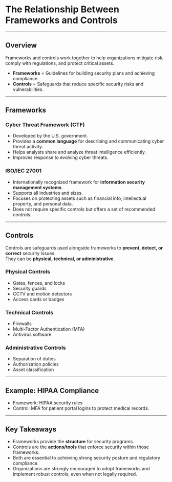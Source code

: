 # The Relationship Between Frameworks and Controls

---

## Overview
Frameworks and controls work together to help organizations mitigate risk, comply with regulations, and protect critical assets.  
- **Frameworks** = Guidelines for building security plans and achieving compliance.  
- **Controls** = Safeguards that reduce specific security risks and vulnerabilities.  

---

## Frameworks

### **Cyber Threat Framework (CTF)**
- Developed by the U.S. government.
- Provides a **common language** for describing and communicating cyber threat activity.
- Helps analysts share and analyze threat intelligence efficiently.
- Improves response to evolving cyber threats.

### **ISO/IEC 27001**
- Internationally recognized framework for **information security management systems**.
- Supports all industries and sizes.
- Focuses on protecting assets such as financial info, intellectual property, and personal data.
- Does not require specific controls but offers a set of recommended controls.

---

## Controls
Controls are safeguards used alongside frameworks to **prevent, detect, or correct** security issues.  
They can be **physical, technical, or administrative**.

### **Physical Controls**
- Gates, fences, and locks  
- Security guards  
- CCTV and motion detectors  
- Access cards or badges  

### **Technical Controls**
- Firewalls  
- Multi-Factor Authentication (MFA)  
- Antivirus software  

### **Administrative Controls**
- Separation of duties  
- Authorization policies  
- Asset classification  

---

## Example: HIPAA Compliance
- Framework: HIPAA security rules  
- Control: MFA for patient portal logins to protect medical records.  

---

## Key Takeaways
- Frameworks provide the **structure** for security programs.  
- Controls are the **actions/tools** that enforce security within those frameworks.  
- Both are essential to achieving strong security posture and regulatory compliance.  
- Organizations are strongly encouraged to adopt frameworks and implement robust controls, even when not legally required.

